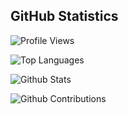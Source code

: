## GitHub Statistics

<img src="https://komarev.com/ghpvc/?username=JamesMcGuigan" 
     alt="Profile Views" />

<img src="https://github-readme-stats.vercel.app/api/top-langs/?username=JamesMcGuigan&layout=compact&hide=Jupyter+Notebook,html,css,rich+text+format&langs_count=200" 
     alt="Top Languages"  />

<img src="https://github-readme-stats.vercel.app/api?username=JamesMcGuigan&show_icons=true&border_radius=4"  
     alt="Github Stats" />
     
<img src="https://github-readme-streak-stats.herokuapp.com?user=JamesMcGuigan&layout=compact&border_radius=4" 
     alt="Github Contributions" />


<!--
<img class="img" src="https://activity-graph.herokuapp.com/graph?username=JamesMcGuigan" alt="Activity Graph" /> 
-->


<!--
Inspired by:
- https://github.com/jasminepvo/jasminepvo
- https://github.com/VG-1/VG-1/

DOCS: 
- https://github.com/anuraghazra/github-readme-stats
- https://github.com/Ashutosh00710/github-readme-activity-graph 
-->
